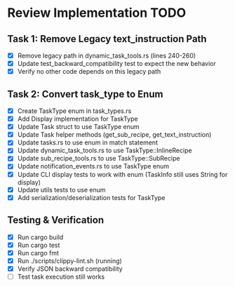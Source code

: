 # Review Implementation TODO

## Task 1: Remove Legacy text_instruction Path
- [x] Remove legacy path in dynamic_task_tools.rs (lines 240-260)
- [x] Update test_backward_compatibility test to expect the new behavior
- [x] Verify no other code depends on this legacy path

## Task 2: Convert task_type to Enum
- [x] Create TaskType enum in task_types.rs
- [x] Add Display implementation for TaskType
- [x] Update Task struct to use TaskType enum
- [x] Update Task helper methods (get_sub_recipe, get_text_instruction)
- [x] Update tasks.rs to use enum in match statement
- [x] Update dynamic_task_tools.rs to use TaskType::InlineRecipe
- [x] Update sub_recipe_tools.rs to use TaskType::SubRecipe
- [x] Update notification_events.rs to use TaskType enum
- [x] Update CLI display tests to work with enum (TaskInfo still uses String for display)
- [x] Update utils tests to use enum
- [x] Add serialization/deserialization tests for TaskType

## Testing & Verification
- [x] Run cargo build
- [x] Run cargo test
- [x] Run cargo fmt
- [x] Run ./scripts/clippy-lint.sh (running)
- [x] Verify JSON backward compatibility
- [ ] Test task execution still works
